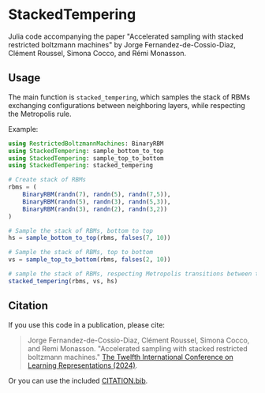 # StackedTempering

Julia code accompanying the paper "Accelerated sampling with stacked restricted boltzmann machines" by Jorge Fernandez-de-Cossio-Diaz, Clément Roussel, Simona Cocco, and Rémi Monasson.

## Usage

The main function is `stacked_tempering`, which samples the stack of RBMs exchanging configurations between neighboring layers, while respecting the Metropolis rule.

Example:

```julia
using RestrictedBoltzmannMachines: BinaryRBM
using StackedTempering: sample_bottom_to_top
using StackedTempering: sample_top_to_bottom
using StackedTempering: stacked_tempering

# Create stack of RBMs
rbms = (
    BinaryRBM(randn(7), randn(5), randn(7,5)),
    BinaryRBM(randn(5), randn(3), randn(5,3)),
    BinaryRBM(randn(3), randn(2), randn(3,2))
)

# Sample the stack of RBMs, bottom to top
hs = sample_bottom_to_top(rbms, falses(7, 10))

# Sample the stack of RBMs, top to bottom
vs = sample_top_to_bottom(rbms, falses(2, 10))

# sample the stack of RBMs, respecting Metropolis transitions between the layers
stacked_tempering(rbms, vs, hs)
```

## Citation

If you use this code in a publication, please cite:

> Jorge Fernandez-de-Cossio-Diaz, Clément Roussel, Simona Cocco, and Remi Monasson.
> "Accelerated sampling with stacked restricted boltzmann machines."
> [The Twelfth International Conference on Learning Representations (2024)](https://openreview.net/forum?id=kXNJ48Hvw1).

Or you can use the included [CITATION.bib](https://github.com/2024stacktemperingrbm/StackedTempering.jl/blob/master/CITATION.bib).